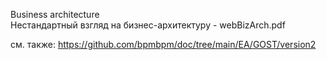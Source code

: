 Business architecture  
Нестандартный взгляд на бизнес-архитектуру - webBizArch.pdf  

см. также: https://github.com/bpmbpm/doc/tree/main/EA/GOST/version2

